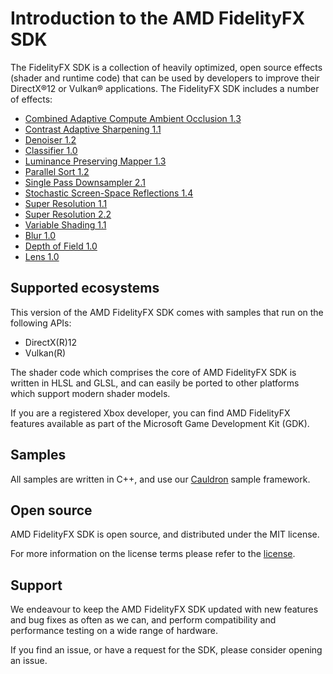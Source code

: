 <!-- @page page_getting-started_index Introduction to the MD FidelityFX SDK -->

<h1>Introduction to the AMD FidelityFX SDK</h1>

The FidelityFX SDK is a collection of heavily optimized, open source effects (shader and runtime code) that can be used by developers to improve their DirectX®12 or Vulkan® applications. The FidelityFX SDK includes a number of effects:

- [Combined Adaptive Compute Ambient Occlusion 1.3](../techniques/combined-adaptive-compute-ambient-occlusion.md)
- [Contrast Adaptive Sharpening 1.1](../techniques/contrast-adaptive-sharpening.md)
- [Denoiser 1.2](../techniques/denoiser.md)
- [Classifier 1.0](../techniques/classifier.md)
- [Luminance Preserving Mapper 1.3](../techniques/luminance-preserving-mapper.md)
- [Parallel Sort 1.2](../techniques/parallel-sort.md)
- [Single Pass Downsampler 2.1](../techniques/single-pass-downsampler.md)
- [Stochastic Screen-Space Reflections 1.4](../techniques/stochastic-screen-space-reflections.md)
- [Super Resolution 1.1](../techniques/super-resolution-spatial.md)
- [Super Resolution 2.2](../techniques/super-resolution-temporal.md)
- [Variable Shading 1.1](../techniques/variable-shading.md)
- [Blur 1.0](../techniques/blur.md)
- [Depth of Field 1.0](../techniques/depth-of-field.md)
- [Lens 1.0](../techniques/lens.md)

<h2>Supported ecosystems</h2>

This version of the AMD FidelityFX SDK comes with samples that run on the following APIs:

- DirectX(R)12
- Vulkan(R)

The shader code which comprises the core of AMD FidelityFX SDK is written in HLSL and GLSL, and can easily be ported to other platforms which support modern shader models.

If you are a registered Xbox developer, you can find AMD FidelityFX features available as part of the Microsoft Game Development Kit (GDK).

<h2>Samples</h2>

All samples are written in C++, and use our [Cauldron](../../framework/cauldron) sample framework.

<h2>Open source</h2>

AMD FidelityFX SDK is open source, and distributed under the MIT license.

For more information on the license terms please refer to the [license](license.md).

<h2>Support</h2>

We endeavour to keep the AMD FidelityFX SDK updated with new features and bug fixes as often as we can, and perform compatibility and performance testing on a wide range of hardware.

If you find an issue, or have a request for the SDK, please consider opening an issue.

<!-- - @subpage page_getting-started_sdk-structure "SDK Structure" -->
<!-- - @subpage page_building-samples_index "Building the samples for the SDK" -->
<!-- - @subpage page_running-samples_index "Running the samples for the SDK" -->
<!-- - @subpage page_getting-started_naming-guidelines "FidelityFX naming guidelines for game applications" -->
